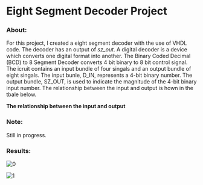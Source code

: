 # Eight Segment Decoder Project

### About:

For this project, I created a eight segment decoder with the use of VHDL code. The decoder has an output of *sz_out*. A digital decoder is a device which converts one digital format into another. The Binary Coded Decimal (BCD) to 8 Segment Decoder converts 4 bit binary to 8 bit control signal. The icruit contains an input bundle of four singals and an output bundle of eight singals. The input bunle, D_IN, represents a 4-bit binary number. The output bundle, SZ_OUT, is used to indicate the magnitude of the 4-bit binary input number. The relationship between the input and output is hown in the tbale below. 

**The relationship between the input and output**

### Note:

Still in progress.

### Results:

![0](https://user-images.githubusercontent.com/89553126/138167195-c8e20729-9058-4e55-9d2d-fb4533275fcf.png)

![1](https://user-images.githubusercontent.com/89553126/138167202-9f146847-3e7f-4bed-99ae-c682147eab5c.png)
